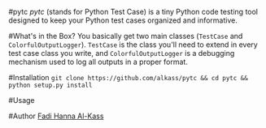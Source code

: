 #pytc
<i>pytc</i> (stands for Python Test Case) is a tiny Python code testing tool designed to keep your Python test cases organized and informative.

#What's in the Box?
You basically get two main classes (`TestCase` and `ColorfulOutputLogger`). `TestCase` is the class you'll need to extend in every test case class you write, and `ColorfulOutputLogger` is a debugging mechanism used to log all outputs in a proper format.

#Installation
`git clone https://github.com/alkass/pytc && cd pytc && python setup.py install`


#Usage


#Author
[Fadi Hanna Al-Kass](http://github.com/alkass)
